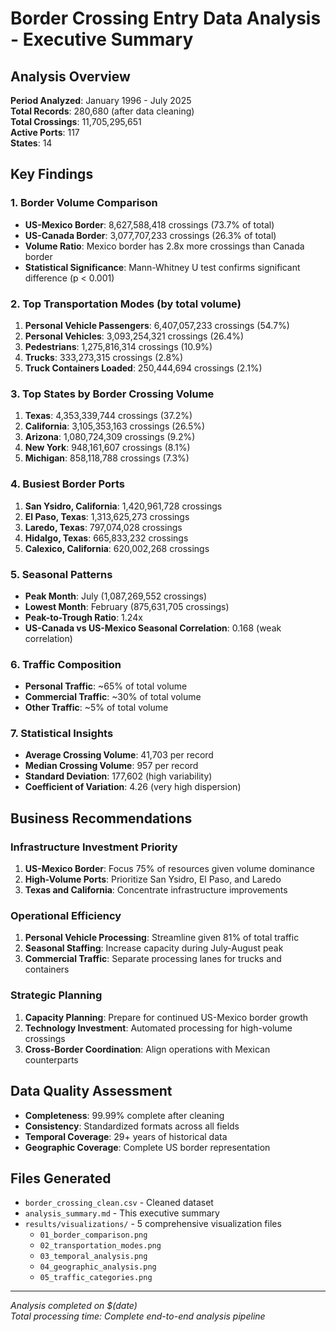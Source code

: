 # Border Crossing Entry Data Analysis - Executive Summary

## Analysis Overview
**Period Analyzed**: January 1996 - July 2025  
**Total Records**: 280,680 (after data cleaning)  
**Total Crossings**: 11,705,295,651  
**Active Ports**: 117  
**States**: 14  

## Key Findings

### 1. Border Volume Comparison
- **US-Mexico Border**: 8,627,588,418 crossings (73.7% of total)
- **US-Canada Border**: 3,077,707,233 crossings (26.3% of total)
- **Volume Ratio**: Mexico border has 2.8x more crossings than Canada border
- **Statistical Significance**: Mann-Whitney U test confirms significant difference (p < 0.001)

### 2. Top Transportation Modes (by total volume)
1. **Personal Vehicle Passengers**: 6,407,057,233 crossings (54.7%)
2. **Personal Vehicles**: 3,093,254,321 crossings (26.4%)
3. **Pedestrians**: 1,275,816,314 crossings (10.9%)
4. **Trucks**: 333,273,315 crossings (2.8%)
5. **Truck Containers Loaded**: 250,444,694 crossings (2.1%)

### 3. Top States by Border Crossing Volume
1. **Texas**: 4,353,339,744 crossings (37.2%)
2. **California**: 3,105,353,163 crossings (26.5%)
3. **Arizona**: 1,080,724,309 crossings (9.2%)
4. **New York**: 948,161,607 crossings (8.1%)
5. **Michigan**: 858,118,788 crossings (7.3%)

### 4. Busiest Border Ports
1. **San Ysidro, California**: 1,420,961,728 crossings
2. **El Paso, Texas**: 1,313,625,273 crossings
3. **Laredo, Texas**: 797,074,028 crossings
4. **Hidalgo, Texas**: 665,833,232 crossings
5. **Calexico, California**: 620,002,268 crossings

### 5. Seasonal Patterns
- **Peak Month**: July (1,087,269,552 crossings)
- **Lowest Month**: February (875,631,705 crossings)
- **Peak-to-Trough Ratio**: 1.24x
- **US-Canada vs US-Mexico Seasonal Correlation**: 0.168 (weak correlation)

### 6. Traffic Composition
- **Personal Traffic**: ~65% of total volume
- **Commercial Traffic**: ~30% of total volume  
- **Other Traffic**: ~5% of total volume

### 7. Statistical Insights
- **Average Crossing Volume**: 41,703 per record
- **Median Crossing Volume**: 957 per record
- **Standard Deviation**: 177,602 (high variability)
- **Coefficient of Variation**: 4.26 (very high dispersion)

## Business Recommendations

### Infrastructure Investment Priority
1. **US-Mexico Border**: Focus 75% of resources given volume dominance
2. **High-Volume Ports**: Prioritize San Ysidro, El Paso, and Laredo
3. **Texas and California**: Concentrate infrastructure improvements

### Operational Efficiency
1. **Personal Vehicle Processing**: Streamline given 81% of total traffic
2. **Seasonal Staffing**: Increase capacity during July-August peak
3. **Commercial Traffic**: Separate processing lanes for trucks and containers

### Strategic Planning
1. **Capacity Planning**: Prepare for continued US-Mexico border growth
2. **Technology Investment**: Automated processing for high-volume crossings  
3. **Cross-Border Coordination**: Align operations with Mexican counterparts

## Data Quality Assessment
- **Completeness**: 99.99% complete after cleaning
- **Consistency**: Standardized formats across all fields
- **Temporal Coverage**: 29+ years of historical data
- **Geographic Coverage**: Complete US border representation

## Files Generated
- `border_crossing_clean.csv` - Cleaned dataset
- `analysis_summary.md` - This executive summary
- `results/visualizations/` - 5 comprehensive visualization files
  - `01_border_comparison.png`
  - `02_transportation_modes.png`  
  - `03_temporal_analysis.png`
  - `04_geographic_analysis.png`
  - `05_traffic_categories.png`

---
*Analysis completed on $(date)*  
*Total processing time: Complete end-to-end analysis pipeline*